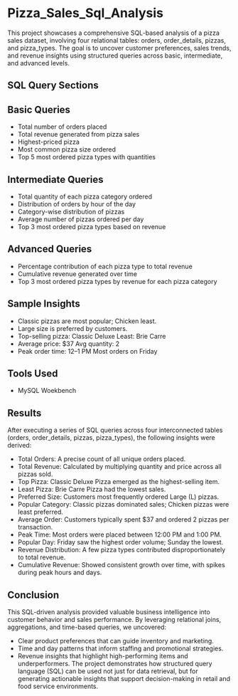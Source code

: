 # Pizza_Sales_Sql_Analysis
This project showcases a comprehensive SQL-based analysis of a pizza sales dataset, involving four relational tables: orders, order_details, pizzas, and pizza_types. The goal is to uncover customer preferences, sales trends, and revenue insights using structured queries across basic, intermediate, and advanced levels.
## SQL Query Sections
## Basic Queries
- Total number of orders placed
- Total revenue generated from pizza sales
- Highest-priced pizza
- Most common pizza size ordered
- Top 5 most ordered pizza types with quantities
## Intermediate Queries
- Total quantity of each pizza category ordered
- Distribution of orders by hour of the day
- Category-wise distribution of pizzas
- Average number of pizzas ordered per day
- Top 3 most ordered pizza types based on revenue
## Advanced Queries
- Percentage contribution of each pizza type to total revenue
- Cumulative revenue generated over time
- Top 3 most ordered pizza types by revenue for each pizza category

## Sample Insights
- Classic pizzas are most popular; Chicken least.
- Large size is preferred by customers.
- Top-selling pizza: Classic Deluxe  Least: Brie Carre
- Average price: $37  Avg quantity: 2
- Peak order time: 12–1 PM  Most orders on Friday

 ## Tools Used
 
- MySQL Woekbench

## Results
  After executing a series of SQL queries across four interconnected tables (orders,  order_details, pizzas, pizza_types), the following insights were derived:
- Total Orders: A precise count of all unique orders placed.
- Total Revenue: Calculated by multiplying quantity and price across all pizzas sold.
- Top Pizza: Classic Deluxe Pizza emerged as the highest-selling item.
- Least Pizza: Brie Carre Pizza had the lowest sales.
- Preferred Size: Customers most frequently ordered Large (L) pizzas.
- Popular Category: Classic pizzas dominated sales; Chicken pizzas were least preferred.
- Average Order: Customers typically spent $37 and ordered 2 pizzas per transaction.
- Peak Time: Most orders were placed between 12:00 PM and 1:00 PM.
- Popular Day: Friday saw the highest order volume; Sunday the lowest.
- Revenue Distribution: A few pizza types contributed disproportionately to total revenue.
- Cumulative Revenue: Showed consistent growth over time, with spikes during peak hours and days.


## Conclusion 
This SQL-driven analysis provided valuable business intelligence into customer behavior and sales performance. By leveraging relational joins, aggregations, and time-based queries, we uncovered:
- Clear product preferences that can guide inventory and marketing.
- Time and day patterns that inform staffing and promotional strategies.
- Revenue insights that highlight high-performing items and underperformers.
The project demonstrates how structured query language (SQL) can be used not just for data retrieval, but for generating actionable insights that support decision-making in retail and food service environments.

